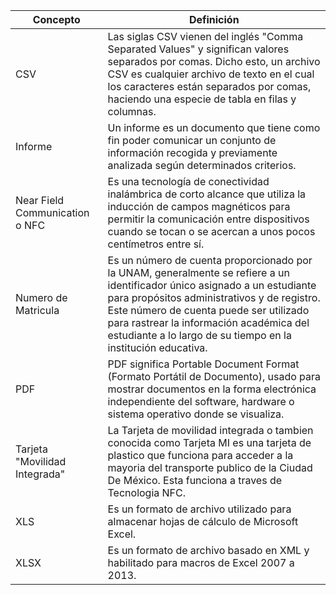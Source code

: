 | Concepto  | Definición|
| ------------- | ------------- |
| CSV | Las siglas CSV vienen del inglés "Comma Separated Values" y significan valores separados por comas. Dicho esto, un archivo CSV es cualquier archivo de texto en el cual los caracteres están separados por comas, haciendo una especie de tabla en filas y columnas. | 
| Informe | Un informe es un documento que tiene como fin poder comunicar un conjunto de información recogida y previamente analizada según determinados criterios. |
| Near Field Communication o NFC  | Es una tecnología de conectividad inalámbrica de corto alcance que utiliza la inducción de campos magnéticos para permitir la comunicación entre dispositivos cuando se tocan o se acercan a unos pocos centímetros entre sí. |
| Numero de Matricula | Es un número de cuenta proporcionado por la UNAM, generalmente se refiere a un identificador único asignado a un estudiante para propósitos administrativos y de registro. Este número de cuenta puede ser utilizado para rastrear la información académica del estudiante a lo largo de su tiempo en la institución educativa. |
| PDF | PDF significa Portable Document Format (Formato Portátil de Documento), usado para mostrar documentos en la forma electrónica independiente del software, hardware o sistema operativo donde se visualiza. | 
| Tarjeta "Movilidad Integrada"  | La Tarjeta de movilidad integrada o tambien conocida como Tarjeta MI  es una tarjeta de plastico que funciona para acceder a la mayoria del transporte publico de la Ciudad De México. Esta funciona a traves de Tecnologia NFC. |
| XLS | Es un formato de archivo utilizado para almacenar hojas de cálculo de Microsoft Excel. |
| XLSX | Es un formato de archivo basado en XML y habilitado para macros de Excel 2007 a 2013.| 
